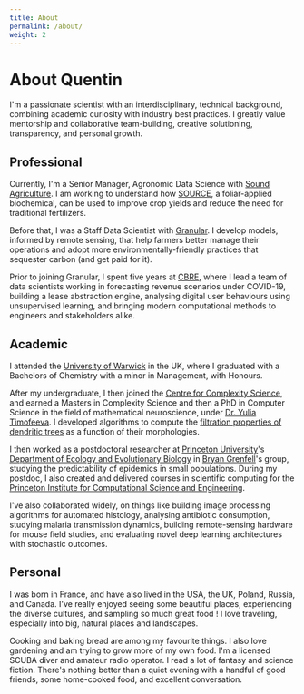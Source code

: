 ```yaml
---
title: About
permalink: /about/
weight: 2
---
```


# About Quentin

I'm a passionate scientist with an interdisciplinary, technical background, combining academic curiosity with industry best practices. I greatly value mentorship and collaborative team-building, creative solutioning, transparency, and personal growth. 


## Professional

Currently, I'm a Senior Manager, Agronomic Data Science with [Sound Agriculture](https://sound.ag). I am working to understand how [SOURCE](https://www.sound.ag/source), a foliar-applied biochemical, can be used to improve crop yields and reduce the need for traditional fertilizers.

Before that, I was a Staff Data Scientist with [Granular](https://granular.ag/). I develop models, informed by remote sensing, that help farmers better manage their operations and adopt more environmentally-friendly practices that sequester carbon (and get paid for it).

Prior to joining Granular, I spent five years at [CBRE](https://cbre.com/), where I lead a team of data scientists working in forecasting revenue scenarios under COVID-19, building a lease abstraction engine, analysing digital user behaviours using unsupervised learning, and bringing modern computational methods to engineers and stakeholders alike.


## Academic

I attended the [University of Warwick](https://warwick.ac.uk/) in the UK, where I graduated with a Bachelors of Chemistry with a minor in Management, with Honours.

After my undergraduate, I then joined the [Centre for Complexity Science](https://warwick.ac.uk/fac/cross_fac/complexity/), and earned a Masters in Complexity Science and then a PhD in Computer Science in the field of mathematical neuroscience, under [Dr. Yulia Timofeeva](https://www.dcs.warwick.ac.uk/~yulia/). I developed algorithms to compute the [filtration properties of dendritic trees](http://wrap.warwick.ac.uk/57056/) as a function of their morphologies. 

I then worked as a postdoctoral researcher at [Princeton University](https://www.princeton.edu/)'s [Department of Ecology and Evolutionary Biology](https://eeb.princeton.edu/) in [Bryan Grenfell](https://eeb.princeton.edu/people/bryan-grenfell)'s group, studying the predictability of epidemics in small populations. During my postdoc, I also created and delivered courses in scientific computing for the [Princeton Institute for Computational Science and Engineering](https://researchcomputing.princeton.edu/about/about-picscie).

I've also collaborated widely, on things like building image processing algorithms for automated histology, analysing antibiotic consumption, studying malaria transmission dynamics, building remote-sensing hardware for mouse field studies, and evaluating novel deep learning architectures with stochastic outcomes.


## Personal

I was born in France, and have also lived in the USA, the UK, Poland, Russia, and Canada. I've really enjoyed seeing some beautiful places, experiencing the diverse cultures, and sampling so much great food ! I love traveling, especially into big, natural places and landscapes.

Cooking and baking bread are among my favourite things. I also love gardening and am trying to grow more of my own food. I'm a licensed SCUBA diver and amateur radio operator. I read a lot of fantasy and science fiction. There's nothing better than a quiet evening with a handful of good friends, some home-cooked food, and excellent conversation.